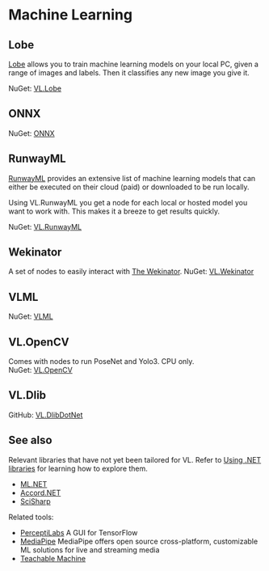 # Machine Learning

## Lobe
[Lobe](https://lobe.ai) allows you to train machine learning models on your local PC, given a range of images and labels. Then it classifies any new image you give it.

NuGet: [VL.Lobe](https://www.nuget.org/packages/VL.Lobe)

## ONNX
NuGet: [ONNX](https://www.nuget.org/packages/VLML.ONNX_03)

## RunwayML
[RunwayML](http://runwayml.com) provides an extensive list of machine learning models that can either be executed on their cloud (paid) or downloaded to be run locally. 

Using VL.RunwayML you get a node for each local or hosted model you want to work with. This makes it a breeze to get results quickly.  

NuGet: [VL.RunwayML](https://www.nuget.org/packages/VL.RunwayML)  

## Wekinator
A set of nodes to easily interact with [The Wekinator]((http://www.wekinator.org/)).
NuGet: [VL.Wekinator](https://www.nuget.org/packages/VL.Wekinator)

## VLML
NuGet: [VLML](https://www.nuget.org/packages/VLML_Stride)

## VL.OpenCV
Comes with nodes to run PoseNet and Yolo3. CPU only.  
NuGet: [VL.OpenCV](https://www.nuget.org/packages/VL.OpenCV)  

## VL.Dlib
GitHub: [VL.DlibDotNet](https://github.com/m-box-de/VL.DlibDotNet)

## See also
Relevant libraries that have not yet been tailored for VL. Refer to [Using .NET libraries](using-net-libraries.md) for learning how to explore them.
* [ML.NET](https://dotnet.microsoft.com/apps/machinelearning-ai/ml-dotnet)
* [Accord.NET](http://accord-framework.net)
* [SciSharp](https://scisharp.github.io/SciSharp/)

Related tools:
* [PerceptiLabs](https://perceptilabs.com) A GUI for TensorFlow
* [MediaPipe](https://mediapipe.dev/) MediaPipe offers open source cross-platform, customizable ML solutions for live and streaming media
* [Teachable Machine](https://teachablemachine.withgoogle.com/)